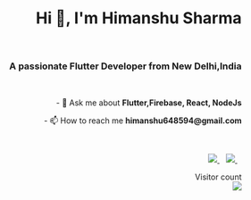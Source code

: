 
  

<h1 align="right">Hi 👋, I'm Himanshu Sharma</h1>
&nbsp;
<div align="right">
  <h3 >A passionate Flutter Developer from New Delhi,India</h3>
&nbsp;

<p >
  - 💬 Ask me about <b>Flutter,Firebase, React, NodeJs</b>
  </p>

<p >
  - 📫 How to reach me <b>himanshu648594@gmail.com</b>
  </p>
  </div>
&nbsp;&nbsp;

<p align="right">

  <a href="https://www.linkedin.com/in/himanshu-sharma-0666a5129">
    <img src="https://img.shields.io/badge/linkedin-%230077B5.svg?&style=for-the-badge&logo=linkedin&logoColor=white" />
  </a>&nbsp;&nbsp;
  <a href="https://www.instagram.com/himanshu.sharma.64/">
    <img src="https://img.shields.io/badge/instagram-%23E4405F.svg?&style=for-the-badge&logo=instagram&logoColor=white" />        
  </a>&nbsp;&nbsp;
</p>

<p align="right"> 
  Visitor count<br>
  <img src="https://profile-counter.glitch.me/himanshu64/count.svg" />
</p>
